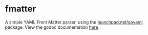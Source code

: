 # fmatter

A simple YAML Front Matter parser, using the [launchpad.net/goyaml](http://go.pkgdoc.org/launchpad.net/goyaml) package. View the godoc documentation [here](http://go.pkgdoc.org/github.com/james4k/fmatter).

